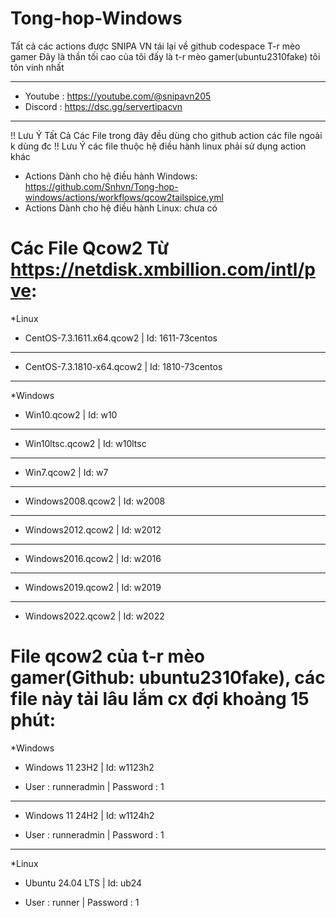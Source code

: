 # Tong-hop-Windows
Tất cả các actions được SNIPA VN tái lại về github codespace T-r mèo gamer
Đây là thần tối cao của tôi đấy là t-r mèo gamer(ubuntu2310fake) tôi tôn vinh nhất
________________________________
- Youtube : https://youtube.com/@snipavn205
- Discord : https://dsc.gg/servertipacvn
________________________________
!! Lưu Ý Tất Cả Các File trong đây đều dùng cho github action các file ngoài k dùng đc
!! Lưu Ý các file thuộc hệ điều hành linux phải sử dụng action khác
- Actions Dành cho hệ điều hành Windows: https://github.com/Snhvn/Tong-hop-windows/actions/workflows/qcow2tailspice.yml
- Actions Dành cho hệ điều hành Linux: chưa có
# Các File Qcow2 Từ https://netdisk.xmbillion.com/intl/pve:
*Linux
- CentOS-7.3.1611.x64.qcow2 | Id: 1611-73centos
_________________________________
- CentOS-7.3.1810-x64.qcow2 | Id: 1810-73centos
_________________________________
*Windows
- Win10.qcow2 | Id: w10
_________________________________
- Win10ltsc.qcow2 | Id: w10ltsc
_________________________________
- Win7.qcow2 | Id: w7
_________________________________
- Windows2008.qcow2 | Id: w2008
_________________________________
- Windows2012.qcow2 | Id: w2012
_________________________________
- Windows2016.qcow2 | Id: w2016
_________________________________
- Windows2019.qcow2 | Id: w2019
_________________________________
- Windows2022.qcow2 | Id: w2022
# File qcow2 của t-r mèo gamer(Github: ubuntu2310fake), các file này tải lâu lắm cx đợi khoảng 15 phút:
*Windows
- Windows 11 23H2 | Id: w1123h2
+ User : runneradmin | Password : 1
_______________________________
- Windows 11 24H2 | Id: w1124h2
+ User : runneradmin | Password : 1
_______________________________
*Linux
- Ubuntu 24.04 LTS | Id: ub24
+ User : runner | Password : 1
